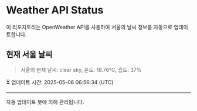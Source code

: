 
# Weather API Status

이 리포지토리는 OpenWeather API를 사용하여 서울의 날씨 정보를 자동으로 업데이트합니다.

## 현재 서울 날씨
> 서울의 현재 날씨: clear sky, 온도: 18.76°C, 습도: 37%

⏳ 업데이트 시간: 2025-05-06 06:56:34 (UTC)

---
자동 업데이트 봇에 의해 관리됩니다.
